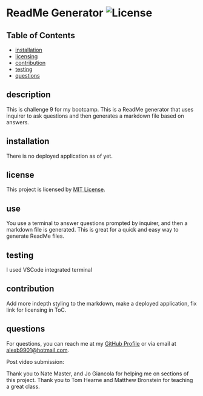 # ReadMe Generator ![License](https://img.shields.io/badge/License-MIT-yellow.svg)

## Table of Contents
- [installation](#installation)
- [licensing](#licensing)
- [contribution](#contribution)
- [testing](#testing)
- [questions](#questions)


## description
This is challenge 9 for my bootcamp. This is a ReadMe generator that uses inquirer to ask questions and then generates a markdown file based on answers.

## installation
There is no deployed application as of yet.

## license
This project is licensed by [MIT License](https://opensource.org/licenses/MIT).

## use
You use a terminal to answer questions prompted by inquirer, and then a markdown file is generated. This is great for a quick and easy way to generate ReadMe files.

## testing
I used VSCode integrated terminal

## contribution
Add more indepth styling to the markdown, make a deployed application, fix link for licensing in ToC.

## questions
For questions, you can reach me at my [GitHub Profile](https://github.com/AlexBlaylock) or via email at alexb9901@hotmail.com.

Post video submission: 

Thank you to Nate Master, and Jo Giancola for helping me on sections of this project. Thank you to Tom Hearne and Matthew Bronstein for teaching a great class.
